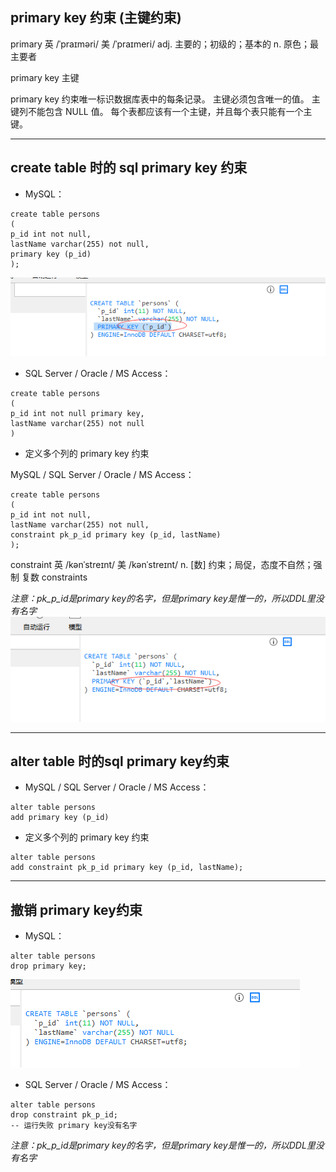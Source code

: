 ## primary key 约束 (主键约束)

primary  英 /ˈpraɪməri/  美 /ˈpraɪmeri/ adj. 主要的；初级的；基本的 n. 原色；最主要者

primary key 主键

primary key 约束唯一标识数据库表中的每条记录。
主键必须包含唯一的值。
主键列不能包含 NULL 值。
每个表都应该有一个主键，并且每个表只能有一个主键。

---
## create table 时的 sql primary key 约束

* MySQL：

```MySql
create table persons
(
p_id int not null,
lastName varchar(255) not null,
primary key (p_id)
);
```
<img src='./img/constraint_primary.png' />

* SQL Server / Oracle / MS Access：

```MySql
create table persons
(
p_id int not null primary key,
lastName varchar(255) not null
)
```

* 定义多个列的 primary key 约束

MySQL / SQL Server / Oracle / MS Access：
```MySql
create table persons
(
p_id int not null,
lastName varchar(255) not null,
constraint pk_p_id primary key (p_id, lastName)
);
```
constraint 英 /kənˈstreɪnt/  美 /kənˈstreɪnt/ n. [数] 约束；局促，态度不自然；强制 复数 constraints

*注意：pk_p_id是primary key的名字，但是primary key是惟一的，所以DDL里没有名字*
<img src='./img/constraint_primary_key_more.png' />


---
## alter table 时的sql primary key约束

* MySQL / SQL Server / Oracle / MS Access：

```MySql
alter table persons
add primary key (p_id) 
```

* 定义多个列的 primary key 约束

```MySql
alter table persons
add constraint pk_p_id primary key (p_id, lastName);
```

---
## 撤销 primary key约束

* MySQL：

```MySql
alter table persons
drop primary key;
```
<img src='./img/constraint_primary_key_drop.png' />

* SQL Server / Oracle / MS Access：

```MySql
alter table persons
drop constraint pk_p_id;
-- 运行失败 primary key没有名字
```
*注意：pk_p_id是primary key的名字，但是primary key是惟一的，所以DDL里没有名字*
